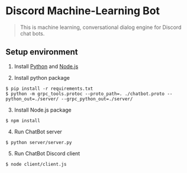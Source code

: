 
# Discord Machine-Learning Bot

> This is machine learning, conversational dialog engine for Discord chat bots.

## Setup environment

1. Install [Python](https://www.python.org/downloads/) and [Node.js](https://nodejs.org/en/download/)

2. Install python package

```
$ pip install -r requirements.txt
$ python -m grpc_tools.protoc --proto_path=. ./chatbot.proto --python_out=./server/ --grpc_python_out=./server/
```

3. Install Node.js package

```
$ npm install
```

4. Run ChatBot server

```
$ python server/server.py
```

5. Run ChatBot Discord client

```
$ node client/client.js
```
